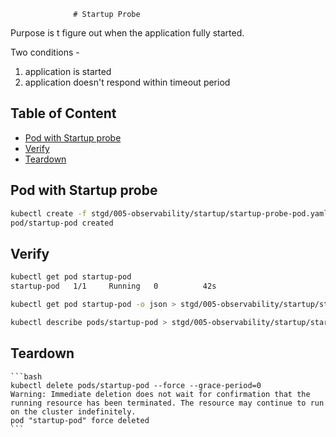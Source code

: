                   # Startup Probe

Purpose is t figure out when the application fully started.

Two conditions -

1. application is started
2. application doesn't respond within timeout period

## Table of Content  <!-- omit in toc -->

- [Pod with Startup probe](#pod-with-startup-probe)
- [Verify](#verify)
- [Teardown](#teardown)

## Pod with Startup probe

```bash
kubectl create -f stgd/005-observability/startup/startup-probe-pod.yaml
pod/startup-pod created
```

## Verify

```bash
kubectl get pod startup-pod
startup-pod   1/1     Running   0          42s
```

```bash
kubectl get pod startup-pod -o json > stgd/005-observability/startup/startup-probe-pod.json

kubectl describe pods/startup-pod > stgd/005-observability/startup/startup-probe-pod-dump.txt
```

## Teardown

    ```bash
    kubectl delete pods/startup-pod --force --grace-period=0
    Warning: Immediate deletion does not wait for confirmation that the running resource has been terminated. The resource may continue to run on the cluster indefinitely.
    pod "startup-pod" force deleted
    ```
